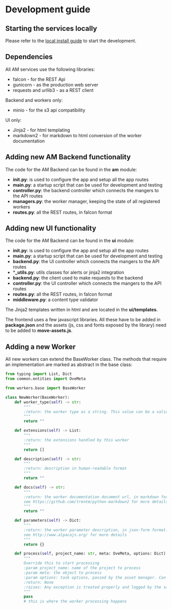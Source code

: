 # Development guide

## Starting the services locally

Please refer to the [local install guide](Install.md#non-docker-installs) to start the development.

## Dependencies

All AM services use the following libraries:
- falcon - for the REST Api
- gunicorn - as the production web server
- requests and urllib3 - as a REST client

Backend and workers only: 
- minio - for the s3 api compatibility

UI only:
- Jinja2 - for html templating
- markdown2 - for markdown to html conversion of the worker documentation

## Adding new AM Backend functionality

The code for the AM Backend can be found in the **am** module:

- **__init__.py**: is used to configure the app and setup all the app routes
- **__main__.py**: a startup script that can be used for development and testing
- **controller.py**: the backend controller which connects the mangers to the API routes
- **managers.py**: the worker manager, keeping the state of all registered workers
- **routes.py**: all the REST routes, in falcon format

## Adding new UI functionality

The code for the AM Backend can be found in the **ui** module:

- **__init__.py**: is used to configure the app and setup all the app routes
- **__main__.py**: a startup script that can be used for development and testing
- **backend.py**: the UI controller which connects the mangers to the API routes
- ***_utils.py**: utils classes for alerts or jinja2 integration
- **backend.py**: the client used to make requests to the backend 
- **controller.py**: the UI controller which connects the mangers to the API routes
- **routes.py**: all the REST routes, in falcon format
- **middleware.py**: a content type validator

The Jinja2 templates written in html and are located in the **ui/templates**.

The frontend uses a few javascript libraries. All these have to be added in **package.json** 
and the assets (js, css and fonts exposed by the library) need to be added to **move-assets.js**.

## Adding a new Worker

All new workers can extend the BaseWorker class. The methods that require an implementation
are marked as abstract in the base class:

```python
from typing import List, Dict
from common.entities import OveMeta

from workers.base import BaseWorker

class NewWorker(BaseWorker):
    def worker_type(self) -> str:
        """
        :return: the worker type as a string. This value can be a valid WorkerType or anything else
        """
        return ""

    def extensions(self) -> List:
        """
        :return: the extensions handled by this worker
        """
        return []

    def description(self) -> str:
        """
        :return: description in human-readable format
        """
        return ""

    def docs(self) -> str:
        """
        :return: the worker documentation document url, in markdown format
        see https://github.com/trentm/python-markdown2 for more details
        """
        return ""

    def parameters(self) -> Dict:
        """
        :return: the worker parameter description, in json-form format:
        see http://www.alpacajs.org/ for more details
        """
        return {}

    def process(self, project_name: str, meta: OveMeta, options: Dict):
        """
        Override this to start processing
        :param project_name: name of the project to process
        :param meta: the object to process
        :param options: task options, passed by the asset manager. Can be empty
        :return: None
        :raises: Any exception is treated properly and logged by the safe_process method
        """
        pass
        # this is where the worker processing happens
```